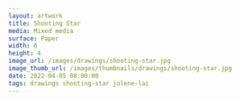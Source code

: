 ```yaml
---
layout: artwork
title: Shooting Star
media: Mixed media
surface: Paper
width: 6
height: 4
image_url: /images/drawings/shooting-star.jpg
image_thumb_url: /images/thumbnails/drawings/shooting-star.jpg
date: 2022-04-05 08:00:00
tags: drawings shooting-star jolene-lai
---
```

